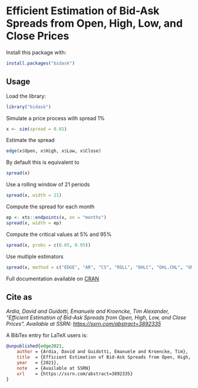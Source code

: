 # Efficient Estimation of Bid-Ask Spreads from Open, High, Low, and Close Prices

Install this package with:

```R
install.packages("bidask")
```

## Usage

Load the library:

```R
library("bidask")
```

Simulate a price process with spread 1%

```R
x <- sim(spread = 0.01)
```

Estimate the spread

```r
edge(x$Open, x$High, x$Low, x$Close)
```

By default this is equivalent to

```r
spread(x)
```

Use a rolling window of 21 periods

```r
spread(x, width = 21)
```

Compute the spread for each month

```r
ep <- xts::endpoints(x, on = "months")
spread(x, width = ep)
```

Compute the critical values at 5% and 95%

```r
spread(x, probs = c(0.05, 0.95))
```

Use multiple estimators

```r
spread(x, method = c("EDGE", "AR", "CS", "ROLL", "OHLC", "OHL.CHL", "GMM"))
```

Full documentation available on [CRAN](https://cran.r-project.org/web/packages/bidask/bidask.pdf)

## Cite as

*Ardia, David and Guidotti, Emanuele and Kroencke, Tim Alexander, "Efficient Estimation of Bid-Ask Spreads from Open, High, Low, and Close Prices". Available at SSRN: https://ssrn.com/abstract=3892335*

A BibTex  entry for LaTeX users is:

```bibtex
@unpublished{edge2021,
    author = {Ardia, David and Guidotti, Emanuele and Kroencke, Tim},
    title  = {Efficient Estimation of Bid-Ask Spreads from Open, High, Low, and Close Prices},
    year   = {2021},
    note   = {Available at SSRN}
    url    = {https://ssrn.com/abstract=3892335}
}
```

